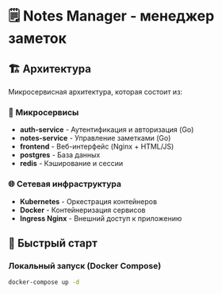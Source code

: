 # 🗒️ Notes Manager -  менеджер заметок

## 🏗️ Архитектура

Микросервисная архитектура, которая состоит из:

### 🔧 Микросервисы
- **auth-service** - Аутентификация и авторизация (Go)
- **notes-service** - Управление заметками (Go) 
- **frontend** - Веб-интерфейс (Nginx + HTML/JS)
- **postgres** - База данных
- **redis** - Кэширование и сессии

### 🌐 Сетевая инфраструктура
- **Kubernetes** - Оркестрация контейнеров
- **Docker** - Контейнеризация сервисов
- **Ingress Nginx** - Внешний доступ к приложению

## 🚀 Быстрый старт

### Локальный запуск (Docker Compose)
```bash
docker-compose up -d